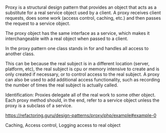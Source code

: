 Proxy is a structural design pattern that provides an object that acts as a substitute for a real service object used by a client. A proxy receives client requests, does some work (access control, caching, etc.) and then passes the request to a service object.

The proxy object has the same interface as a service, which makes it interchangeable with a real object when passed to a client.


In the proxy pattern one class stands in for and handles all access to another class.

This can be because the real subject is in a different location (server, platform, etc), the real subject is cpu or memory intensive to create and is only created if necessary, or to control access to the real subject. A proxy can also be used to add additional access functionality, such as recording the number of times the real subject is actually called.

Identification: Proxies delegate all of the real work to some other object. Each proxy method should, in the end, refer to a service object unless the proxy is a subclass of a service.

https://refactoring.guru/design-patterns/proxy/php/example#example-0

Caching,
Access control,
Logging access to real object


